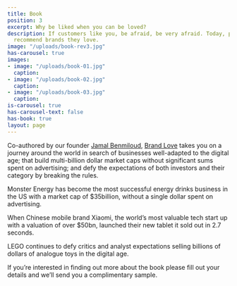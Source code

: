 ```yaml
---
title: Book
position: 3
excerpt: Why be liked when you can be loved?
description: If customers like you, be afraid, be very afraid. Today, people only
  recommend brands they love.
image: "/uploads/book-rev3.jpg"
has-carousel: true
images:
- image: "/uploads/book-01.jpg"
  caption: 
- image: "/uploads/book-02.jpg"
  caption: 
- image: "/uploads/book-03.jpg"
  caption: 
is-carousel: true
has-carousel-text: false
has-book: true
layout: page
---
```


Co-authored by our founder [Jamal Benmiloud](https://www.jamalbenmiloud.com/), [Brand Love](https://www.amazon.co.uk/Brand-Love-Build-Worth-Talking/dp/1515201198/ref=sr_1_1?ie=UTF8&qid=1544006893&sr=8-1&keywords=brand\+love\+book)  takes you on a journey around the world in search of businesses well-adapted to the digital age; that build multi-billion dollar market caps without significant sums spent on advertising; and defy the expectations of both investors and their category by breaking the rules.

Monster Energy has become the most successful energy drinks business in the US with a market cap of $35billion, without a single dollar spent on advertising.

When Chinese mobile brand Xiaomi, the world’s most valuable tech start up with a valuation of over $50bn, launched their new tablet it sold out in 2.7 seconds.

LEGO continues to defy critics and analyst expectations selling billions of dollars of analogue toys in the digital age.

If you’re interested in finding out more about the book please fill out your details and we’ll send you a complimentary sample.